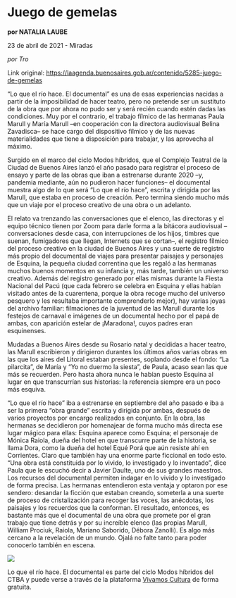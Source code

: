 # Juego de gemelas

**por NATALIA LAUBE**

23 de abril de 2021 - Miradas

_por Tro_

Link original: https://laagenda.buenosaires.gob.ar/contenido/5285-juego-de-gemelas



“Lo que el río hace. El documental” es una de esas experiencias nacidas a partir de la imposibilidad de hacer teatro, pero no pretende ser un sustituto de la obra que por ahora no pudo ser y será recién cuando estén dadas las condiciones. Muy por el contrario, el trabajo fílmico de las hermanas Paula Marull y María Marull –en cooperación con la directora audiovisual Belina Zavadisca– se hace cargo del dispositivo fílmico y de las nuevas materialidades que tiene a disposición para trabajar, y las aprovecha al máximo.




Surgido en el marco del ciclo Modos híbridos, que el Complejo Teatral de la Ciudad de Buenos Aires lanzó el año pasado para registrar el proceso de ensayo y parte de las obras que iban a estrenarse durante 2020 –y, pandemia mediante, aún no pudieron hacer funciones– el documental muestra algo de lo que será “Lo que el río hace”, escrita y dirigida por las Marull, que estaba en proceso de creación. Pero termina siendo mucho más que un viaje por el proceso creativo de una obra o un adelanto.




El relato va trenzando las conversaciones que el elenco, las directoras y el equipo técnico tienen por Zoom para darle forma a la bitácora audiovisual –conversaciones desde casa, con interrupciones de los hijos, timbres que suenan, fumigadores que llegan, Internets que se cortan–, el registro fílmico del proceso creativo en la ciudad de Buenos Aires y una suerte de registro más propio del documental de viajes para presentar paisajes y personajes de Esquina, la pequeña ciudad correntina que les regaló a las hermanas muchos buenos momentos en su infancia y, más tarde, también un universo creativo. Además del registro generado por ellas mismas durante la Fiesta Nacional del Pacú (que cada febrero se celebra en Esquina y ellas habían visitado antes de la cuarentena, porque la obra recoge mucho del universo pesquero y les resultaba importante comprenderlo mejor), hay varias joyas del archivo familiar: filmaciones de la juventud de las Marull durante los festejos de carnaval e imágenes de un documental hecho por el papá de ambas, con aparición estelar de ¡Maradona!, cuyos padres eran esquinenses.




Mudadas a Buenos Aires desde su Rosario natal y decididas a hacer teatro, las Marull escribieron y dirigieron durantes los últimos años varias obras en las que los aires del Litoral estaban presentes, soplando desde el fondo: “La pilarcita”, de María y “Yo no duermo la siesta”, de Paula, acaso sean las que más se recuerden. Pero hasta ahora nunca le habían puesto Esquina al lugar en que transcurrían sus historias: la referencia siempre era un poco más esquiva.




“Lo que el río hace” iba a estrenarse en septiembre del año pasado e iba a ser la primera “obra grande” escrita y dirigida por ambas, después de varios proyectos por encargo realizados en conjunto. En la obra, las hermanas se decidieron por homenajear de forma mucho más directa ese lugar mágico para ellas: Esquina aparece como Esquina; el personaje de Mónica Raiola, dueña del hotel en que transcurre parte de la historia, se llama Dora, como la dueña del hotel Equé Porá que aún resiste ahí en Corrientes. Claro que también hay una enorme parte ficcional en todo esto. “Una obra está constituida por lo vivido, lo investigado y lo inventado”, dice Paula que le escuchó decir a Javier Daulte, uno de sus grandes maestros. Los recursos del documental permiten indagar en lo vivido y lo investigado de forma precisa. Las hermanas entendieron esta ventaja y optaron por ese sendero: desandar la ficción que estaban creando, someterla a una suerte de proceso de cristalización para recoger las voces, las anécdotas, los paisajes y los recuerdos que la conforman. El resultado, entonces, es bastante más que el documental de una obra que promete por el gran trabajo que tiene detrás y por su increíble elenco (las propias Marull, William Prociuk, Raiola, Mariano Saborido, Débora Zanolli). Es algo más cercano a la revelación de un mundo. Ojalá no falte tanto para poder conocerlo también en escena.




![](https://cdn.flowlikemusic.com/files/images/47478/bf72552f-0dee-482a-ba87-27b2a3e15f3e.jpeg)




Lo que el río hace. El documental es parte del ciclo Modos híbridos del CTBA y puede verse a través de la plataforma [Vivamos Cultura](https://vivamoscultura.buenosaires.gob.ar/?contenido=2467-lo-que-el-rio-hace-el-documental)  de forma gratuita.




